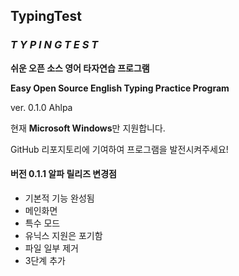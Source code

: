 ## TypingTest

### ***T Y P I N G T E S T***

**쉬운 오픈 소스 영어 타자연습 프로그램**

**Easy Open Source English Typing Practice Program**

ver. 0.1.0 Ahlpa

현재 **Microsoft Windows**만 지원합니다.

GitHub 리포지토리에 기여하여 프로그램을 발전시켜주세요!

#### **버전 0.1.1** 알파 릴리즈 변경점

* 기본적 기능 완성됨
* 메인화면
* 특수 모드
* 유닉스 지원은 포기함
* 파일 일부 제거
* 3단계 추가
